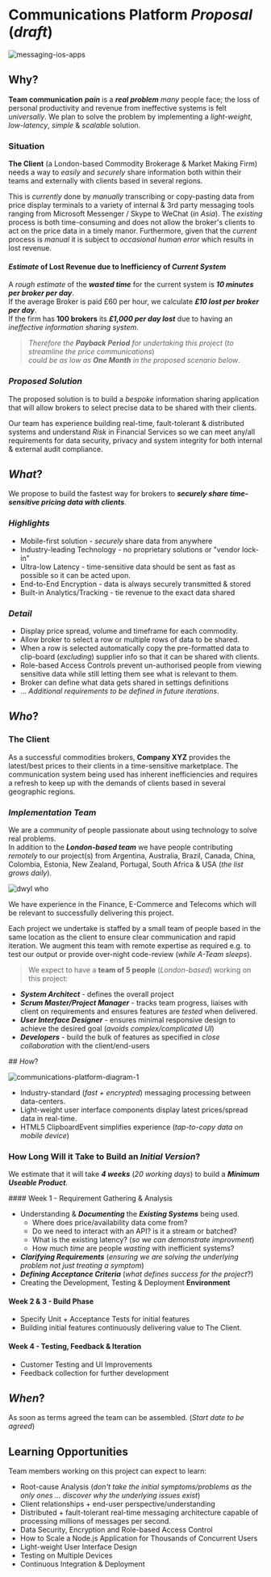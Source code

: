 # Communications Platform *Proposal* (*draft*)

![messaging-ios-apps](https://cloud.githubusercontent.com/assets/194400/10747146/d153f7ae-7c49-11e5-8899-72ae80fb0da6.png)

## Why?

**Team communication** ***pain*** is a ***real problem***
*many* people face; the loss of personal productivity
and revenue from ineffective systems is felt *universally*.
We plan to solve the problem by implementing
a *light-weight*, *low-latency*, *simple* & *scalable* solution.

### Situation

**The Client** (a London-based Commodity Brokerage
  & Market Making Firm)
needs a way to *easily* and *securely* share
information both within their teams and
externally with clients based in several regions.

This is *currently* done by *manually* transcribing or copy-pasting data from price display terminals to a variety of internal & 3rd party messaging tools ranging from Microsoft Messenger / Skype to WeChat (*in Asia*). The *existing* process is both time-consuming and does not allow the broker's clients to act on the price data in a timely manor. Furthermore, given that the *current* process is *manual* it is subject to *occasional human error* which results
in lost revenue.

#### *Estimate* of Lost Revenue due to Inefficiency of *Current System*

A *rough estimate* of the ***wasted time*** for the current system is ***10 minutes per broker per day***.  
If the average Broker is paid £60 per hour,
we calculate ***£10 lost per broker per day***.  
If the firm has **100 brokers** its ***£1,000 per day lost***
due to having an *ineffective information sharing system*.

> *Therefore the* ***Payback Period*** *for undertaking this project*
(*to streamline the price communications*)  
*could be as low as* ***One Month*** *in the proposed scenario below*.

### *Proposed Solution*

The proposed solution is to build a *bespoke* information sharing application that will allow brokers to select precise data to be shared with their clients.

Our team has experience building real-time,
fault-tolerant & distributed systems
and understand *Risk* in Financial Services so we can meet any/all
requirements for data security, privacy and system integrity
for both internal & external audit compliance.

## *What*?

We propose to build the fastest way for brokers to
***securely share time-sensitive pricing data with clients***.

### *Highlights*

+ Mobile-first solution - *securely* share data from anywhere
+ Industry-leading Technology - no proprietary solutions or "vendor lock-in"
+ Ultra-low Latency - time-sensitive data should be sent as fast as possible so it can be acted upon.
+ End-to-End Encryption - data is always securely transmitted & stored
+ Built-in Analytics/Tracking - tie revenue to the exact data shared

### *Detail*

+ Display price spread, volume and timeframe for each commodity.
+ Allow broker to select a row or multiple rows of data to be shared.
+ When a row is selected automatically copy the pre-formatted data
to clip-board (*excluding*) supplier info so that it can be shared
with clients.
+ Role-based Access Controls prevent un-authorised people from viewing
sensitive data while still letting them see what is relevant to them.
+ Broker can define what data gets shared in settings definitions
+  ... *Additional requirements to be defined in future iterations*.


## *Who*?

### The Client

As a successful commodities brokers,
**Company XYZ** provides the latest/best prices to their clients
in a time-sensitive marketplace.
The communication system being used has inherent
inefficiencies and requires a refresh to keep up
with the demands of clients based in several geographic regions.

### *Implementation Team*

We are a *community* of people passionate about using technology to solve real problems.   
In addition to the ***London-based team***
we have people contributing *remotely* to our project(s) from Argentina, Australia, Brazil, Canada, China, Colombia, Estonia, New Zealand, Portugal, South Africa & USA
(*the list grows daily*).

![dwyl who](https://cloud.githubusercontent.com/assets/194400/10739317/9966f0ac-7c13-11e5-8ff1-3c1ffa78a401.png)


We have experience in the Finance, E-Commerce and Telecoms
which will be relevant to successfully delivering this project.

Each project we undertake is staffed by a small team of people
based in the same location as the client to ensure clear communication and rapid iteration. We augment this team with remote expertise as required e.g. to test our output or provide over-night code-review (*while A-Team sleeps*).

> We expect to have a **team of 5 people** (*London-based*) working on this project:
+ ***System Architect*** - defines the overall project
+ ***Scrum Master/Project Manager*** - tracks team progress, liaises with client on requirements and ensures features are *tested* when delivered.
+ ***User Interface Designer*** - ensures minimal responsive design to achieve the desired goal (*avoids complex/complicated UI*)
+ ***Developers*** - build the bulk of features as specified
in *close collaboration* with the client/end-users

## *How*?

![communications-platform-diagram-1](https://cloud.githubusercontent.com/assets/194400/10749631/8ca40020-7c64-11e5-8d75-8bf8cfd3fec3.png)


+ Industry-standard (*fast + encrypted*) messaging processing between data-centers.
+ Light-weight user interface components display latest prices/spread data in real-time.
+ HTML5 ClipboardEvent simplifies experience (*tap-to-copy data on mobile device*)


### How Long Will it Take to Build an *Initial Version*?

We estimate that it will take ***4 weeks*** (*20 working days*)
to build a ***Minimum Useable Product***.

#### Week 1 - Requirement Gathering & Analysis
+ Understanding & ***Documenting*** the ***Existing Systems*** being used.
  + Where does price/availability data come from?
  + Do we need to interact with an API? is it a stream or batched?
  + What is the existing latency? (*so we can demonstrate improvment*)
  + How much *time* are people *wasting* with inefficient systems?
+ ***Clarifying Requirements*** (*ensuring we are solving the underlying problem not just treating a symptom*)
+ ***Defining Acceptance Criteria*** (*what defines success for the project*?)
+ Creating the Development, Testing & Deployment **Environment**

#### Week 2 & 3 - Build Phase

+ Specify Unit + Acceptance Tests for initial features
+ Building initial features continuously delivering value to The Client.

#### Week 4 - Testing, Feedback & Iteration

+ Customer Testing and UI Improvements
+ Feedback collection for further development



## *When*?

As soon as terms agreed the team can be assembled.
(*Start date to be agreed*)


## Learning Opportunities

Team members working on this project can expect to learn:

+ Root-cause Analysis (*don't take the initial symptoms/problems as the only ones ... discover why the underlying issues exist*)
+ Client relationships + end-user perspective/understanding
+ Distributed + fault-tolerant real-time messaging architecture
capable of processing millions of messages per second.
+ Data Security, Encryption and Role-based Access Control
+ How to Scale a Node.js Application for Thousands of Concurrent Users
+ Light-weight User Interface Design
+ Testing on Multiple Devices
+ Continuous Integration & Deployment
